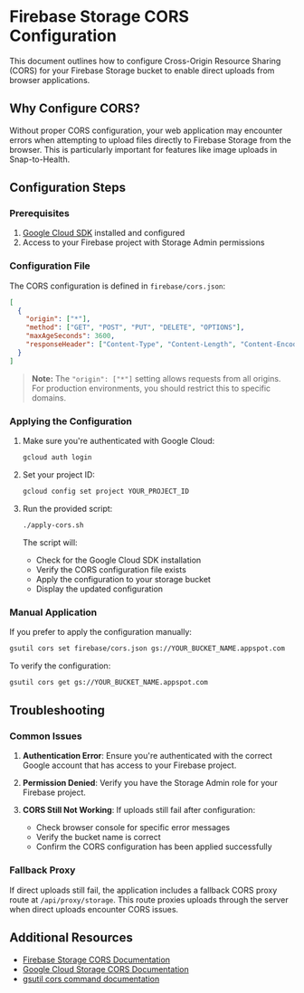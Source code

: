 # Firebase Storage CORS Configuration

This document outlines how to configure Cross-Origin Resource Sharing (CORS) for your Firebase Storage bucket to enable direct uploads from browser applications.

## Why Configure CORS?

Without proper CORS configuration, your web application may encounter errors when attempting to upload files directly to Firebase Storage from the browser. This is particularly important for features like image uploads in Snap-to-Health.

## Configuration Steps

### Prerequisites

1. [Google Cloud SDK](https://cloud.google.com/sdk/docs/install) installed and configured
2. Access to your Firebase project with Storage Admin permissions

### Configuration File

The CORS configuration is defined in `firebase/cors.json`:

```json
[
  {
    "origin": ["*"],
    "method": ["GET", "POST", "PUT", "DELETE", "OPTIONS"],
    "maxAgeSeconds": 3600,
    "responseHeader": ["Content-Type", "Content-Length", "Content-Encoding", "Content-Disposition"]
  }
]
```

> **Note:** The `"origin": ["*"]` setting allows requests from all origins. For production environments, you should restrict this to specific domains.

### Applying the Configuration

1. Make sure you're authenticated with Google Cloud:
   ```bash
   gcloud auth login
   ```

2. Set your project ID:
   ```bash
   gcloud config set project YOUR_PROJECT_ID
   ```

3. Run the provided script:
   ```bash
   ./apply-cors.sh
   ```

   The script will:
   - Check for the Google Cloud SDK installation
   - Verify the CORS configuration file exists
   - Apply the configuration to your storage bucket
   - Display the updated configuration

### Manual Application

If you prefer to apply the configuration manually:

```bash
gsutil cors set firebase/cors.json gs://YOUR_BUCKET_NAME.appspot.com
```

To verify the configuration:

```bash
gsutil cors get gs://YOUR_BUCKET_NAME.appspot.com
```

## Troubleshooting

### Common Issues

1. **Authentication Error**: Ensure you're authenticated with the correct Google account that has access to your Firebase project.

2. **Permission Denied**: Verify you have the Storage Admin role for your Firebase project.

3. **CORS Still Not Working**: If uploads still fail after configuration:
   - Check browser console for specific error messages
   - Verify the bucket name is correct
   - Confirm the CORS configuration has been applied successfully

### Fallback Proxy

If direct uploads still fail, the application includes a fallback CORS proxy route at `/api/proxy/storage`. This route proxies uploads through the server when direct uploads encounter CORS issues.

## Additional Resources

- [Firebase Storage CORS Documentation](https://firebase.google.com/docs/storage/web/download-files#cors_configuration)
- [Google Cloud Storage CORS Documentation](https://cloud.google.com/storage/docs/cross-origin)
- [gsutil cors command documentation](https://cloud.google.com/storage/docs/gsutil/commands/cors) 